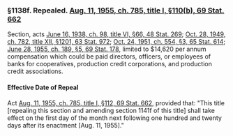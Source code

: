 ### §1138f. Repealed. [Aug. 11, 1955, ch. 785, title I, §110(b), 69 Stat. 662](/statviewer.htm?volume=69&page=662) ###

Section, acts [June 16, 1938, ch. 98, title VI, §66, 48 Stat. 269](/statviewer.htm?volume=48&page=269); [Oct. 28, 1949, ch. 782, title XII, §1201, 63 Stat. 972](/statviewer.htm?volume=63&page=972); [Oct. 24, 1951, ch. 554, §3, 65 Stat. 614](/statviewer.htm?volume=65&page=614); [June 28, 1955, ch. 189, §5, 69 Stat. 178](/statviewer.htm?volume=69&page=178), limited to $14,620 per annum compensation which could be paid directors, officers, or employees of banks for cooperatives, production credit corporations, and production credit associations.

#### Effective Date of Repeal ####

Act [Aug. 11, 1955, ch. 785, title I, §112, 69 Stat. 662](/statviewer.htm?volume=69&page=662), provided that: "This title [repealing this section and amending section 1141f of this title] shall take effect on the first day of the month next following one hundred and twenty days after its enactment [Aug. 11, 1955]."